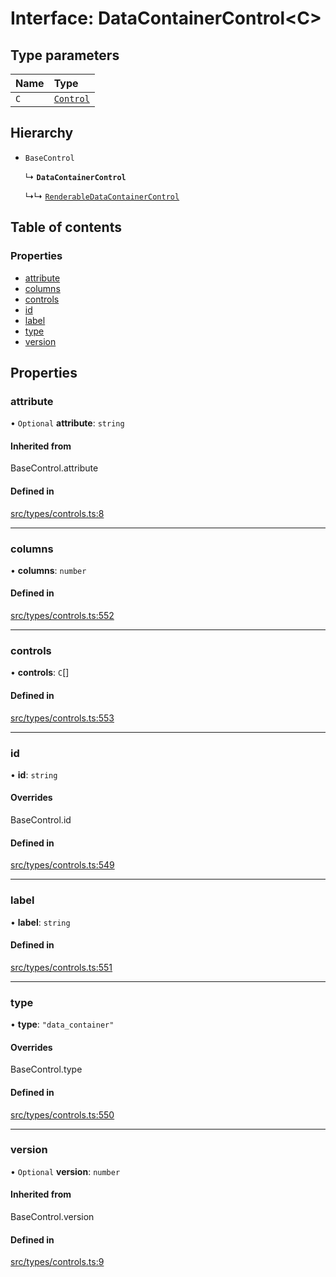 # Interface: DataContainerControl\<C\>

## Type parameters

| Name | Type |
| :------ | :------ |
| `C` | [`Control`](../wiki/Exports#control) |

## Hierarchy

- `BaseControl`

  ↳ **`DataContainerControl`**

  ↳↳ [`RenderableDataContainerControl`](../wiki/RenderableDataContainerControl)

## Table of contents

### Properties

- [attribute](../wiki/DataContainerControl#attribute)
- [columns](../wiki/DataContainerControl#columns)
- [controls](../wiki/DataContainerControl#controls)
- [id](../wiki/DataContainerControl#id)
- [label](../wiki/DataContainerControl#label)
- [type](../wiki/DataContainerControl#type)
- [version](../wiki/DataContainerControl#version)

## Properties

### attribute

• `Optional` **attribute**: `string`

#### Inherited from

BaseControl.attribute

#### Defined in

[src/types/controls.ts:8](https://github.com/decisively-io/interview-sdk/blob/770bbcca93a518c7b415ad9d9ccd638fa2cf2acf/src/types/controls.ts#L8)

___

### columns

• **columns**: `number`

#### Defined in

[src/types/controls.ts:552](https://github.com/decisively-io/interview-sdk/blob/770bbcca93a518c7b415ad9d9ccd638fa2cf2acf/src/types/controls.ts#L552)

___

### controls

• **controls**: `C`[]

#### Defined in

[src/types/controls.ts:553](https://github.com/decisively-io/interview-sdk/blob/770bbcca93a518c7b415ad9d9ccd638fa2cf2acf/src/types/controls.ts#L553)

___

### id

• **id**: `string`

#### Overrides

BaseControl.id

#### Defined in

[src/types/controls.ts:549](https://github.com/decisively-io/interview-sdk/blob/770bbcca93a518c7b415ad9d9ccd638fa2cf2acf/src/types/controls.ts#L549)

___

### label

• **label**: `string`

#### Defined in

[src/types/controls.ts:551](https://github.com/decisively-io/interview-sdk/blob/770bbcca93a518c7b415ad9d9ccd638fa2cf2acf/src/types/controls.ts#L551)

___

### type

• **type**: ``"data_container"``

#### Overrides

BaseControl.type

#### Defined in

[src/types/controls.ts:550](https://github.com/decisively-io/interview-sdk/blob/770bbcca93a518c7b415ad9d9ccd638fa2cf2acf/src/types/controls.ts#L550)

___

### version

• `Optional` **version**: `number`

#### Inherited from

BaseControl.version

#### Defined in

[src/types/controls.ts:9](https://github.com/decisively-io/interview-sdk/blob/770bbcca93a518c7b415ad9d9ccd638fa2cf2acf/src/types/controls.ts#L9)
